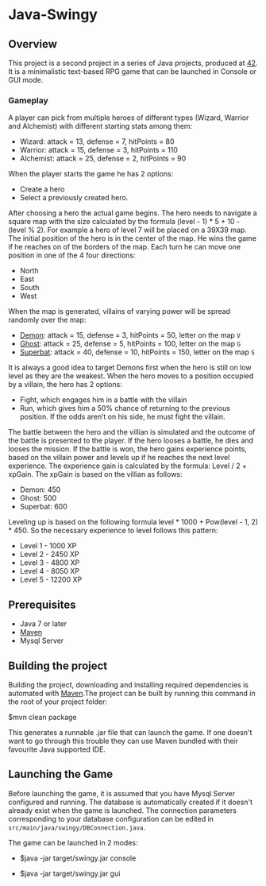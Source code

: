 # Java-Swingy

## Overview

This project is a second project in a series of Java projects, produced at [42](https://www.42.fr/). It is a minimalistic text-based RPG game that can be launched in Console or GUI mode.

### Gameplay

A player can pick from multiple heroes of different types (Wizard, Warrior and Alchemist) with different starting stats among them:

- Wizard: attack = 13, defense = 7, hitPoints = 80
- Warrior: attack = 15, defense = 3, hitPoints = 110
- Alchemist: attack = 25, defense = 2, hitPoints = 90

When the player starts the game he has 2 options:

- Create a hero
- Select a previously created hero.

After choosing a hero the actual game begins. The hero needs to navigate a square map with the size calculated by the formula (level - 1) * 5 + 10 - (level % 2). For example a hero of level 7 will be placed on a 39X39 map. The initial position of the hero is in the center of the map. He wins the game if he
reaches on of the borders of the map. Each turn he can move one position in one of the 4 four directions:

- North
- East
- South
- West

When the map is generated, villains of varying power will be spread randomly over the
map:

- [Demon](characters/villian_1.png): attack = 15, defense = 3, hitPoints = 50, letter on the map `V`
- [Ghost](characters/ghost.png): attack = 25, defense = 5, hitPoints = 100, letter on the map `G`
- [Superbat](characters/superbat.png): attack = 40, defense = 10, hitPoints = 150, letter on the map `S`

It is always a good idea to target Demons first when the hero is still on low level as they are the weakest. When the hero moves to a position occupied by a villain, the hero has 2 options:

- Fight, which engages him in a battle with the villain
- Run, which gives him a 50% chance of returning to the previous position. If the odds aren’t on his side, he must fight the villain.

The battle between the hero and the villian is simulated and the outcome of the battle is presented to the player. If the hero looses a battle, he dies and looses the mission. If the battle is won, the hero gains experience points, based on the villain power and levels up if he reaches the next level experience. The experience gain is calculated by the formula: Level / 2 + xpGain. The xpGain is based on the villian as follows:

- Demon: 450
- Ghost: 500
- Superbat: 600

Leveling up is based on the following formula level * 1000 + Pow(level - 1, 2) * 450. So the necessary experience to level follows this pattern:

- Level 1 - 1000 XP
- Level 2 - 2450 XP
- Level 3 - 4800 XP
- Level 4 - 8050 XP
- Level 5 - 12200 XP

## Prerequisites

- Java 7 or later
- [Maven](https://maven.apache.org/)
- Mysql Server

## Building the project

Building the project, downloading and installing required dependencies is automated with [Maven](https://maven.apache.org/).The project can be built by running this command in the root of your project folder:

$mvn clean package

This generates a runnable .jar file that can launch the game. If one doesn't want to go through this trouble they can use Maven bundled with their favourite Java supported IDE.

## Launching the Game

Before launching the game, it is assumed that you have Mysql Server configured and running. The database is automatically created if it doesn't already exist when the game is launched. The connection parameters corresponding to your database configuration can be edited in `src/main/java/swingy/DBConnection.java`.

The game can be launched in 2 modes:

- $java -jar target/swingy.jar console

- $java -jar target/swingy.jar gui

